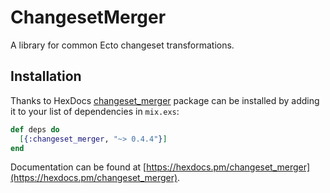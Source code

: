 # ChangesetMerger

A library for common Ecto changeset transformations.

## Installation

Thanks to HexDocs [changeset_merger](https://hex.pm/packages/changeset_merger) package can be installed
by adding it to your list of dependencies in `mix.exs`:

```elixir
def deps do
  [{:changeset_merger, "~> 0.4.4"}]
end
```

Documentation can
be found at [https://hexdocs.pm/changeset_merger](https://hexdocs.pm/changeset_merger).

